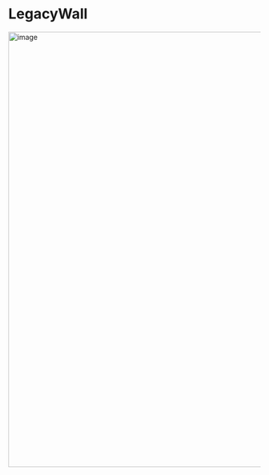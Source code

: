# LegacyWall

<img width="1727" height="871" alt="image" src="https://github.com/user-attachments/assets/48f5a3d2-6ce1-4751-9a57-09f69e253ef2" />
